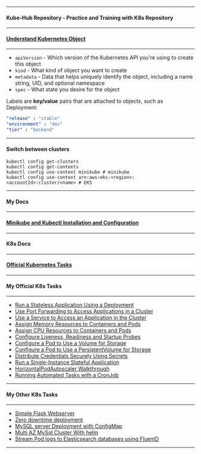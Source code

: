 *********************************************************************
#### Kube-Hub Repository - Practice and Training with K8s Repository
*********************************************************************
#### [Understand Kubernetes Object](https://kubernetes.io/docs/concepts/overview/working-with-objects/kubernetes-objects/)
*********************************************************************
* `apiVersion` - Which version of the Kubernetes API you're using to create this object
* `kind` - What kind of object you want to create
* `metadata` - Data that helps uniquely identify the object, including a name string, UID, and optional namespace
* `spec` - What state you desire for the object

Labels are **key/value** pairs that are attached to objects, such as Deployment:
```yaml
"release" : "stable"
"environment" : "dev"
"tier" : "backend"
```
*********************************************************************
#### Switch between clusters
```shell
kubectl config get-clusters
kubectl config get-contexts
kubectl config use-context minikube # minikube
kubectl config use-context arn:aws:eks:<region>:<accountId>:cluster/<name> # EKS
```
*********************************************************************
#### My Docs
*********************************************************************
#### [Minikube and Kubectl Installation and Configuration](https://github.com/dmitriyshub/kube-hub/blob/main/docs/minikubeREADME.md)
*********************************************************************
#### K8s Docs
*********************************************************************
#### [Official Kubernetes Tasks](https://kubernetes.io/docs/tasks/) 
*********************************************************************
#### My Official K8s Tasks
*********************************************************************
- [Run a Stateless Application Using a Deployment](https://github.com/dmitriyshub/kube-hub/tree/main/K8s_OfficialTasks/1_StatelessApp) 
- [Use Port Forwarding to Access Applications in a Cluster](https://github.com/dmitriyshub/kube-hub/tree/main/K8s_OfficialTasks/2_PortForward) 
- [Use a Service to Access an Application in the Cluster](https://github.com/dmitriyshub/kube-hub/tree/main/K8s_OfficialTasks/3_ServiceAccess) 
- [Assign Memory Resources to Containers and Pods](https://github.com/dmitriyshub/kube-hub/tree/main/K8s_OfficialTasks/4_AssignMemory)
- [Assign CPU Resources to Containers and Pods](https://github.com/dmitriyshub/kube-hub/tree/main/K8s_OfficialTasks/5_AssignCpu)
- [Configure Liveness, Readiness and Startup Probes](https://github.com/dmitriyshub/kube-hub/tree/main/K8s_OfficialTasks/6_LivenessReadiness)
- [Configure a Pod to Use a Volume for Storage](https://github.com/dmitriyshub/kube-hub/tree/main/K8s_OfficialTasks/7_PodVolumeStorage)
- [Configure a Pod to Use a PersistentVolume for Storage](https://github.com/dmitriyshub/kube-hub/tree/main/K8s_OfficialTasks/8_PersistantVolume)
- [Distribute Credentials Securely Using Secrets](https://github.com/dmitriyshub/kube-hub/tree/main/K8s_OfficialTasks/9_CredentialsSecrets)
- [Run a Single-Instance Stateful Application](https://github.com/dmitriyshub/kube-hub/tree/main/K8s_OfficialTasks/10_SingleStatefulApp)
- [HorizontalPodAutoscaler Walkthrough](https://github.com/dmitriyshub/kube-hub/tree/main/K8s_OfficialTasks/11_HorizontalPodAutoscaler)
- [Running Automated Tasks with a CronJob](https://github.com/dmitriyshub/kube-hub/tree/main/K8s_OfficialTasks/12_AutomatedCronJobs)
*********************************************************************
#### My Other K8s Tasks
*********************************************************************
- [Simple Flask Webserver](https://github.com/dmitriyshub/kube-hub/blob/main/K8s_OtherTasks/1_SimpleWebserver)
- [Zero downtime deployment](https://github.com/dmitriyshub/kube-hub/tree/main/K8s_OtherTasks/2_ZeroDowntimeDeployment)
- [MySQL server Deployment with ConfigMap](https://github.com/dmitriyshub/kube-hub/tree/main/K8s_OtherTasks/3_ConfigMapSQL)
- [Multi AZ MySql Cluster With helm](https://github.com/dmitriyshub/kube-hub/blob/main/K8s_OtherTasks/4_MultiAzSQLCluster)
- [Stream Pod logs to Elasticsearch databases using FluentD](https://github.com/dmitriyshub/kube-hub/blob/main/K8s_OtherTasks/5_ElasticSearchAndFluentD)
*********************************************************************